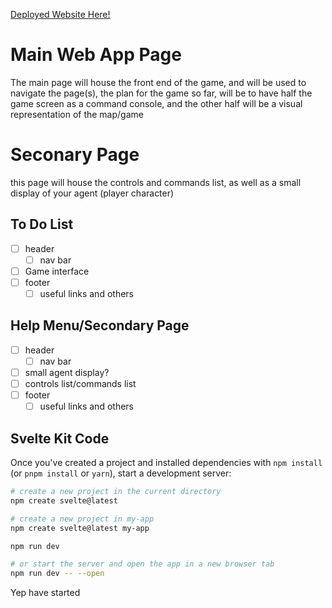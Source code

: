 [Deployed Website Here!](https://group-project-24-1-error-420-5trw935v9-mintep1s-projects.vercel.app/)

# Main Web App Page 

The main page will house the front end of the game, and will be used to navigate the page(s), 
the plan for the game so far, will be to have half the game screen as a command console, and the other half will be a visual representation of the map/game

# Seconary Page 

this page will house the controls and commands list, as well as a small display of your agent (player character)

## To Do List 
- [ ] header
  - [ ] nav bar
- [ ] Game interface
- [ ] footer
  - [ ] useful links and others

## Help Menu/Secondary Page 
- [ ] header
  - [ ] nav bar
- [ ] small agent display?
- [ ] controls list/commands list
- [ ] footer
  - [ ] useful links and others

## Svelte Kit Code 

Once you've created a project and installed dependencies with `npm install` (or `pnpm install` or `yarn`), start a development server:

```bash
# create a new project in the current directory
npm create svelte@latest

# create a new project in my-app
npm create svelte@latest my-app
```
```bash
npm run dev

# or start the server and open the app in a new browser tab
npm run dev -- --open
```
Yep have started
